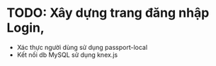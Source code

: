 # TODO: Xây dựng trang đăng nhập Login, 

* Xác thực người dùng sử dụng passport-local
* Kết nối db MySQL sử dụng knex.js
